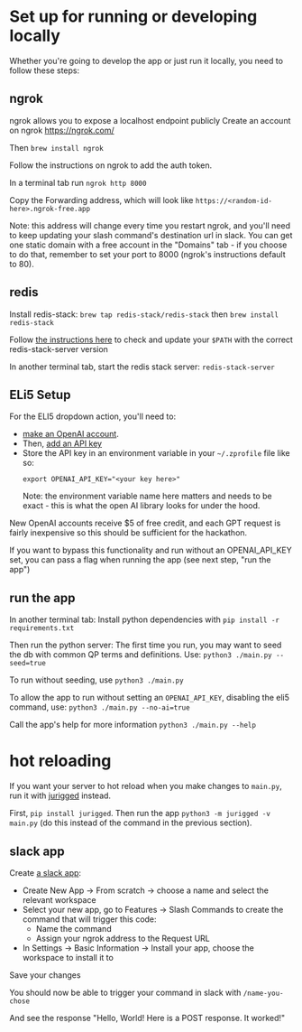 # Set up for running or developing locally

Whether you're going to develop the app or just run it locally, you need to
follow these steps:

## ngrok

ngrok allows you to expose a localhost endpoint publicly
Create an account on ngrok
https://ngrok.com/

Then `brew install ngrok`

Follow the instructions on ngrok to add the auth token.

In a terminal tab run `ngrok http 8000`

Copy the Forwarding address, which will look like
`https://<random-id-here>.ngrok-free.app`

Note: this address will change every time you restart ngrok, and you'll need
to keep updating your slash command's destination url in slack.
You can get one static domain with a free account in the "Domains" tab - if you choose to do
that, remember to set your port to 8000 (ngrok's instructions default to 80).

## redis

Install redis-stack:
`brew tap redis-stack/redis-stack`
then
`brew install redis-stack`

Follow [the instructions here](https://redis.io/docs/install/install-stack/mac-os/)
to check and update your `$PATH` with the correct redis-stack-server version

In another terminal tab, start the redis stack server: `redis-stack-server`

## ELi5 Setup

For the ELI5 dropdown action, you'll need to:

- [make an OpenAI account](https://auth0.openai.com/u/signup/identifier?state=hKFo2SBuWlR1Zll4ZnluNUF2WXN3ZjhpSjVPcDREOS16d0gxT6Fur3VuaXZlcnNhbC1sb2dpbqN0aWTZIHQwRjFKUkwxS2hpMlhBd1dTa0QwUzJkbTByb08zd0RFo2NpZNkgRFJpdnNubTJNdTQyVDNLT3BxZHR3QjNOWXZpSFl6d0Q).
- Then, [add an API key](https://platform.openai.com/api-keys)
- Store the API key in an environment variable in your `~/.zprofile` file like so:
  ```
  export OPENAI_API_KEY="<your key here>"
  ```
  Note: the environment variable name here matters and needs to be exact - this is what the open AI library looks for under the hood.

New OpenAI accounts receive $5 of free credit, and each GPT request is fairly inexpensive so this should be sufficient for the hackathon.

If you want to bypass this functionality and run without an OPENAI_API_KEY set,
you can pass a flag when running the app (see next step, "run the app")

## run the app

In another terminal tab:
Install python dependencies with `pip install -r requirements.txt`

Then run the python server:
The first time you run, you may want to seed the db with common QP terms and
definitions. Use: `python3 ./main.py --seed=true`

To run without seeding, use `python3 ./main.py`

To allow the app to run without setting an `OPENAI_API_KEY`, disabling the
eli5 command, use: `python3 ./main.py --no-ai=true`

Call the app's help for more information `python3 ./main.py --help`

# hot reloading

If you want your server to hot reload when you make changes to `main.py`, run it with [jurigged](https://github.com/breuleux/jurigged) instead.

First, `pip install jurigged`.
Then run the app `python3 -m jurigged -v main.py` (do this instead of the command in the previous section).

## slack app

Create [a slack app](https://api.slack.com/apps):

- Create New App -> From scratch -> choose a name and select the relevant workspace
- Select your new app, go to Features -> Slash Commands to create the command that will trigger this code:
  - Name the command
  - Assign your ngrok address to the Request URL
- In Settings -> Basic Information -> Install your app, choose the workspace to
  install it to

Save your changes

You should now be able to trigger your command in slack with `/name-you-chose`

And see the response "Hello, World! Here is a POST response. It worked!"
